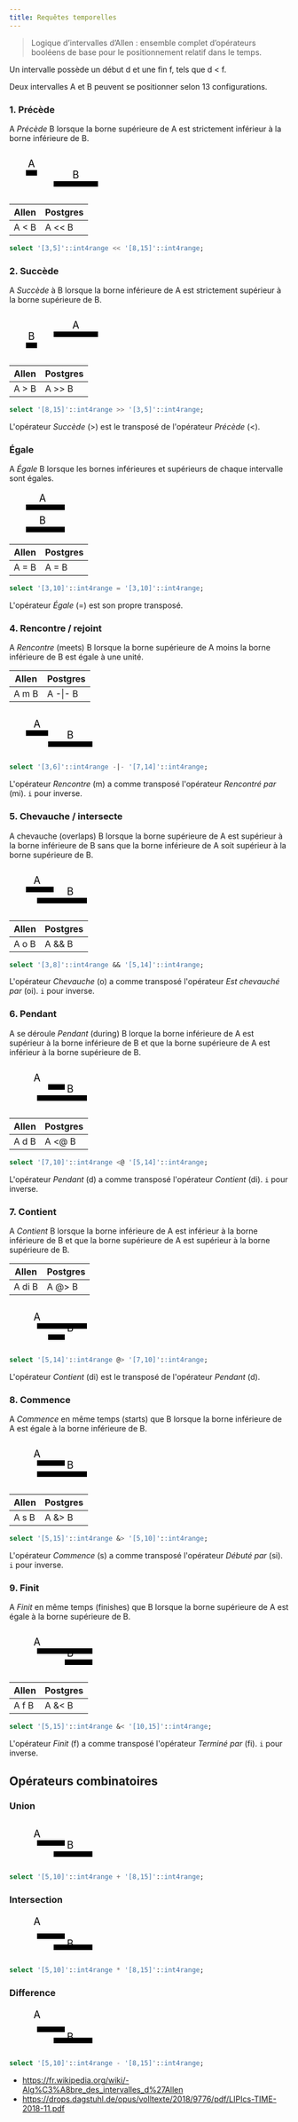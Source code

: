 ```yaml
---
title: Requêtes temporelles
---
```


> Logique d’intervalles d’Allen : ensemble complet d’opérateurs booléens de base pour le positionnement relatif dans le temps.

Un intervalle possède un début d et une fin f, tels que d < f.

Deux intervalles A et B peuvent se positionner selon 13 configurations.

### 1. Précède

A _Précède_ B lorsque la borne supérieure de A est strictement inférieur à la borne inférieure de B.

<svg viewbox="0 0 20 8" width="200" height="80">
<text x="4"  y="3"  font-size="1.8" text-anchor="middle">A</text>
<text x="12" y="5"  font-size="1.8" text-anchor="middle">B</text>
<line x1="3" x2="5"  y1="4" y2="4" stroke-width="1" stroke="black" />
<line x1="8" x2="16" y1="6" y2="6" stroke-width="1" stroke="black" />
</svg>

Allen|Postgres
---|---
A < B | A << B

```sql
select '[3,5]'::int4range << '[8,15]'::int4range;
```

### 2. Succède

A _Succède_ à B lorsque la borne inférieure de A est strictement supérieur à la borne supérieure de B.

<svg viewbox="0 0 20 8" width="200" height="80">
<text x="12" y="3" font-size="1.8" text-anchor="middle">A</text>
<text x="4"  y="5"  font-size="1.8" text-anchor="middle">B</text>
<line x1="8" x2="16" y1="4" y2="4" stroke-width="1" stroke="black" />
<line x1="3" x2="5"  y1="6" y2="6" stroke-width="1" stroke="black" />
</svg>

Allen|Postgres
------|---
A > B | A >> B

```sql
select '[8,15]'::int4range >> '[3,5]'::int4range;
```

L'opérateur _Succède_ (>) est le transposé de l'opérateur _Précède_ (<).

### Égale

A _Égale_ B lorsque les bornes inférieures et supérieurs de chaque intervalle sont égales.

<svg viewbox="0 0 20 8" width="200" height="80">
<text x="6" y="2" font-size="1.8" text-anchor="middle">A</text>
<text x="6" y="6" font-size="1.8" text-anchor="middle">B</text>
<line x1="3" x2="10" y1="3" y2="3" stroke-width="1" stroke="black" />
<line x1="3" x2="10" y1="7" y2="7" stroke-width="1" stroke="black" />
</svg>

Allen |Postgres
------|---
A = B | A = B


```sql
select '[3,10]'::int4range = '[3,10]'::int4range;
```

L'opérateur _Égale_ (=) est son propre transposé.

### 4. Rencontre / rejoint

A _Rencontre_ (meets) B lorsque la borne supérieure de A moins la borne inférieure de B est égale à une unité.

Allen|Postgres
---|---
A m B | A -\|- B

<svg viewbox="0 0 20 8" width="200" height="80">
<text x="5"  y="3" font-size="1.8" text-anchor="middle">A</text>
<text x="11" y="5" font-size="1.8" text-anchor="middle">B</text>
<line x1="3" x2="7" y1="4" y2="4" stroke-width="1" stroke="black" />
<line x1="7" x2="15" y1="6" y2="6" stroke-width="1" stroke="black" />
</svg>

```sql
select '[3,6]'::int4range -|- '[7,14]'::int4range;
```

L'opérateur _Rencontre_ (m) a comme transposé l'opérateur _Rencontré par_ (mi). `i` pour inverse.

### 5. Chevauche / intersecte

A chevauche (overlaps) B lorsque la borne supérieure de A est supérieur à la borne inférieure de B sans que la borne inférieure de A soit supérieur à la borne supérieure de B.

<svg viewbox="0 0 20 8" width="200" height="80">
<text x="5"  y="3" font-size="1.8" text-anchor="middle">A</text>
<text x="11" y="5" font-size="1.8" text-anchor="middle">B</text>
<line x1="3" x2="8"  y1="4" y2="4" stroke-width="1" stroke="black" />
<line x1="5" x2="14" y1="6" y2="6" stroke-width="1" stroke="black" />
</svg>

Allen|Postgres
-------|---
A o B  | A && B

```sql
select '[3,8]'::int4range && '[5,14]'::int4range;
```

L'opérateur _Chevauche_ (o) a comme transposé l'opérateur _Est chevauché par_ (oi). `i` pour inverse.

### 6. Pendant

A se déroule _Pendant_ (during) B lorque la borne inférieure de A est supérieur à la borne inférieure de B et que la borne supérieure de A est inférieur à la borne supérieure de B.

<svg viewbox="0 0 20 8" width="200" height="80">
<text x="5"  y="3" font-size="1.8" text-anchor="middle">A</text>
<text x="11" y="5" font-size="1.8" text-anchor="middle">B</text>
<line x1="7" x2="10" y1="4" y2="4" stroke-width="1" stroke="black" />
<line x1="5" x2="14" y1="6" y2="6" stroke-width="1" stroke="black" />
</svg>

Allen|Postgres
------|---
A d B | A <@ B 

```sql
select '[7,10]'::int4range <@ '[5,14]'::int4range;
```

L'opérateur _Pendant_ (d) a comme transposé l'opérateur _Contient_ (di). `i` pour inverse.

### 7. Contient

A _Contient_ B lorsque la borne inférieure de A est inférieur à la borne inférieure de B et que la borne supérieure de A est supérieur à la borne supérieure de B.

Allen |Postgres
------|---
A di B | A @> B 

<svg viewbox="0 0 20 8" width="200" height="80">
<text x="5"  y="3" font-size="1.8" text-anchor="middle">A</text>
<text x="11" y="5" font-size="1.8" text-anchor="middle">B</text>
<line x1="5" x2="14" y1="4" y2="4" stroke-width="1" stroke="black" />
<line x1="7" x2="10" y1="6" y2="6" stroke-width="1" stroke="black" />
</svg>

```sql
select '[5,14]'::int4range @> '[7,10]'::int4range;
```

L'opérateur _Contient_ (di) est le transposé de l'opérateur _Pendant_ (d).

### 8. Commence

A _Commence_ en même temps (starts) que B lorsque la borne inférieure de A est égale à la borne inférieure de B.

<svg viewbox="0 0 20 8" width="200" height="80">
<text x="5"  y="3" font-size="1.8" text-anchor="middle">A</text>
<text x="11" y="5" font-size="1.8" text-anchor="middle">B</text>
<line x1="5" y1="4" x2="10" y2="4" stroke-width="1" stroke="black" />
<line x1="5" y1="6" x2="14" y2="6" stroke-width="1" stroke="black" />
</svg>

Allen |Postgres
------|---
A s B | A &> B

```sql
select '[5,15]'::int4range &> '[5,10]'::int4range;
```

L'opérateur _Commence_ (s) a comme transposé l'opérateur _Débuté par_ (si). `i` pour inverse.

### 9. Finit

A _Finit_ en même temps (finishes) que B lorsque la borne supérieure de A est égale à la borne supérieure de B.

<svg viewbox="0 0 20 8" width="200" height="80">
<text x="5"  y="3" font-size="1.8" text-anchor="middle">A</text>
<text x="11" y="5" font-size="1.8" text-anchor="middle">B</text>
<line x1="5"  x2="15" y1="4" y2="4" stroke-width="1" stroke="black" />
<line x1="10" x2="15" y1="6" y2="6" stroke-width="1" stroke="black" />
</svg>

Allen|Postgres
------|---
A f B | A &< B 

```sql
select '[5,15]'::int4range &< '[10,15]'::int4range;
```

L'opérateur _Finit_ (f) a comme transposé l'opérateur _Terminé par_ (fi). `i` pour inverse.

## Opérateurs combinatoires

### Union

<svg viewbox="0 0 20 8" width="200" height="80">
<text x="5"  y="3" font-size="1.8" text-anchor="middle">A</text>
<text x="11" y="5" font-size="1.8" text-anchor="middle">B</text>
<line x1="5" x2="10" y1="4" y2="4" stroke-width="1" stroke="black" />
<line x1="8" x2="15" y1="6" y2="6" stroke-width="1" stroke="black" />
<line x1="8" x2="15" y1="6" y2="6" stroke-width="1" stroke="black" />
</svg>

```sql
select '[5,10]'::int4range + '[8,15]'::int4range;
```
### Intersection

<svg viewbox="0 0 20 8" width="200" height="80">
<text x="5"  y="2" font-size="1.8" text-anchor="middle">A</text>
<text x="11" y="6" font-size="1.8" text-anchor="middle">B</text>
<line x1="5" x2="10" y1="4" y2="4" stroke-width="1" stroke="black" />
<line x1="8" x2="15" y1="6" y2="6" stroke-width="1" stroke="black" />
<line x1="8" x2="15" y1="6" y2="6" stroke-width="1" stroke="black" />
</svg>

```sql
select '[5,10]'::int4range * '[8,15]'::int4range;
```

### Difference

<svg viewbox="0 0 20 8" width="200" height="80">
<text x="5"  y="2" font-size="1.8" text-anchor="middle">A</text>
<text x="11" y="6" font-size="1.8" text-anchor="middle">B</text>
<line x1="5" x2="10" y1="4" y2="4" stroke-width="1" stroke="black" />
<line x1="8" x2="15" y1="6" y2="6" stroke-width="1" stroke="black" />
<line x1="8" x2="15" y1="6" y2="6" stroke-width="1" stroke="black" />
</svg>

```sql
select '[5,10]'::int4range - '[8,15]'::int4range;
```

- https://fr.wikipedia.org/wiki/-Alg%C3%A8bre_des_intervalles_d%27Allen
- https://drops.dagstuhl.de/opus/volltexte/2018/9776/pdf/LIPIcs-TIME-2018-11.pdf
